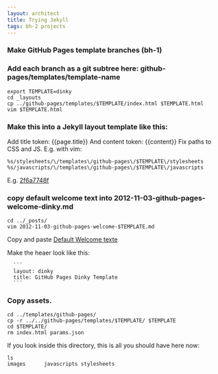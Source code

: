 ```yaml
---
layout: architect
title: Trying Jekyll
tags: bh-2 projects
---
```


### Make GitHub Pages template branches (bh-1)

### Add each branch as a git subtree here: github-pages/templates/template-name

    export TEMPLATE=dinky
    cd _layouts
    cp ../github-pages/templates/$TEMPLATE/index.html $TEMPLATE.html
    vim $TEMPLATE.html 

### Make this into a Jekyll layout template like this:

  Add title token:    {{page.title}}
  And content token:  {{content}}
  Fix paths to CSS and JS. E.g. with vim:
    
    %s/stylesheets/\/templates\/github-pages\/$TEMPLATE\/stylesheets
    %s/javascripts/\/templates\/github-pages\/$TEMPLATE\/javascripts

  E.g. <a href="https://github.com/bryanhirsch/bryanhirsch.github.com/commit/2f6a7748f300f1628cfed48a11efe431b58f7003">2f6a7748f</a>

### copy default welcome text into 2012-11-03-github-pages-welcome-dinky.md

    cd ../_posts/
    vim 2012-11-03-github-pages-welcome-$TEMPLATE.md

   Copy and paste <a href="https://raw.github.com/bryanhirsch/bryanhirsch.github.com/master/_posts/2012-11-03-github-pages-welcome-architect.md">Default Welcome texte</a>

   Make the heaer look like this:
       
      ```
      layout: dinky
      title: GitHub Pages Dinky Template
      ```

### Copy assets.

    cd ../templates/github-pages/
    cp -r ../../github-pages/templates/$TEMPLATE/ $TEMPLATE
    cd $TEMPLATE/
    rm index.html params.json 

  If you look inside this directory, this is all you should have here now:

    ls
    images      javascripts stylesheets

